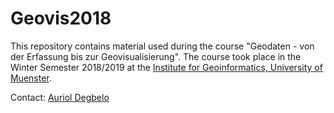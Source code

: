 # Geovis2018

This repository contains material used during the course "Geodaten - von der Erfassung bis zur Geovisualisierung". The course took place in the Winter Semester 2018/2019 at the [Institute for Geoinformatics, University of Muenster](https://www.uni-muenster.de/Geoinformatics/). 

Contact: [Auriol Degbelo](https://sites.google.com/site/aurioldegbelo/)
